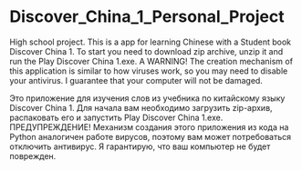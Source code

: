# Discover_China_1_Personal_Project

High school project.
This is a app for learning Chinese with a Student book Discover China 1. To start you need to download zip archive, unzip it and run the Play Discover China 1.exe.
A WARNING! The creation mechanism of this application is similar to how viruses work, so you may need to disable your antivirus. I guarantee that your computer will not be damaged.

Это приложение для изучения слов из учебника по китайскому языку Discover China 1. Для начала вам необходимо загрузить zip-архив, распаковать его и запустить Play Discover China 1.exe.
ПРЕДУПРЕЖДЕНИЕ! Механизм создания этого приложения из кода на Python аналогичен работе вирусов, поэтому вам может потребоваться отключить антивирус. Я гарантирую, что ваш компьютер не будет поврежден.

